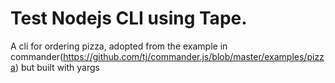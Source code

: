 # Test Nodejs CLI using Tape.

A cli for ordering pizza, adopted from the example in commander(https://github.com/tj/commander.js/blob/master/examples/pizza) but built with yargs
